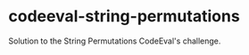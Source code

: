 codeeval-string-permutations
============================

Solution to the String Permutations CodeEval's challenge.
